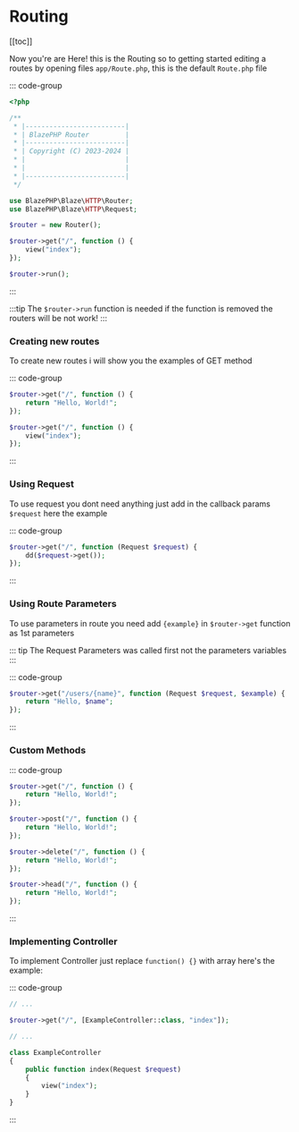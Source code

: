 # Routing

[[toc]]

Now you're are Here! this is the Routing so to getting started editing a routes by opening files `app/Route.php`, this is the default `Route.php` file

::: code-group

```php [app/Route.php]
<?php

/**
 * |-------------------------|
 * | BlazePHP Router         |
 * |-------------------------|
 * | Copyright (C) 2023-2024 |
 * |                         |
 * |                         |
 * |-------------------------|
 */

use BlazePHP\Blaze\HTTP\Router;
use BlazePHP\Blaze\HTTP\Request;

$router = new Router();

$router->get("/", function () {
    view("index");
});

$router->run();
```

:::

:::tip
The `$router->run` function is needed if the function is removed the routers will be not work!
:::

### Creating new routes

To create new routes i will show you the examples of GET method

::: code-group

```php [Examples]
$router->get("/", function () {
    return "Hello, World!";
});
```

```php [Render a view Files]
$router->get("/", function () {
    view("index");
});
```

:::

### Using Request

To use request you dont need anything just add in the callback params `$request` here the example

::: code-group

```php [Example]
$router->get("/", function (Request $request) {
    dd($request->get());
});
```

:::

### Using Route Parameters

To use parameters in route you need add `{example}` in `$router->get` function as 1st parameters

::: tip
The Request Parameters was called first not the parameters variables
:::

::: code-group

```php [Example]
$router->get("/users/{name}", function (Request $request, $example) {
    return "Hello, $name";
});
```

:::

### Custom Methods

::: code-group

```php [GET]
$router->get("/", function () {
    return "Hello, World!";
});
```

```php [POST]
$router->post("/", function () {
    return "Hello, World!";
});
```

```php [DELETE]
$router->delete("/", function () {
    return "Hello, World!";
});
```

```php [HEAD]
$router->head("/", function () {
    return "Hello, World!";
});
```

:::

### Implementing Controller

To implement Controller just replace `function() {}` with array here's the example:

::: code-group

```php [Example]
// ...

$router->get("/", [ExampleController::class, "index"]);
```

```php [ExmpleController.php]
// ...

class ExampleController
{
    public function index(Request $request)
    {
        view("index");
    }
}
```

:::